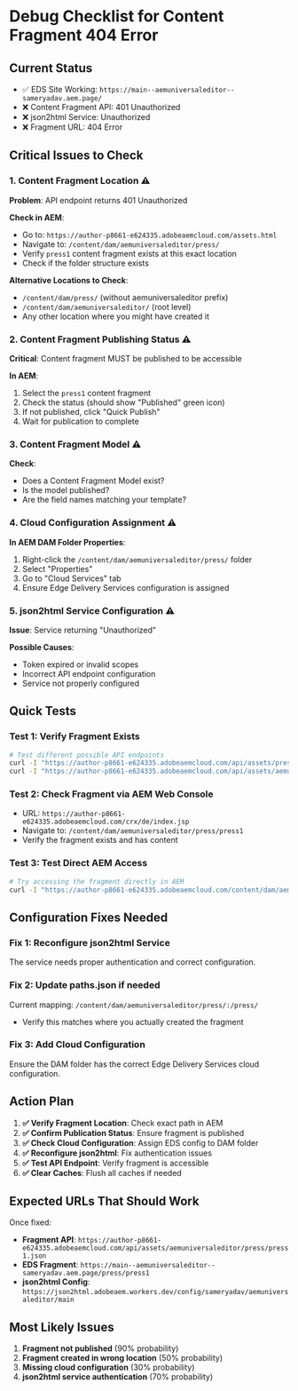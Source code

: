 # Debug Checklist for Content Fragment 404 Error

## Current Status
- ✅ EDS Site Working: `https://main--aemuniversaleditor--sameryadav.aem.page/`
- ❌ Content Fragment API: 401 Unauthorized
- ❌ json2html Service: Unauthorized
- ❌ Fragment URL: 404 Error

## Critical Issues to Check

### 1. Content Fragment Location ⚠️
**Problem**: API endpoint returns 401 Unauthorized

**Check in AEM**:
- Go to: `https://author-p8661-e624335.adobeaemcloud.com/assets.html`
- Navigate to: `/content/dam/aemuniversaleditor/press/`
- Verify `press1` content fragment exists at this exact location
- Check if the folder structure exists

**Alternative Locations to Check**:
- `/content/dam/press/` (without aemuniversaleditor prefix)
- `/content/dam/aemuniversaleditor/` (root level)
- Any other location where you might have created it

### 2. Content Fragment Publishing Status ⚠️
**Critical**: Content fragment MUST be published to be accessible

**In AEM**:
1. Select the `press1` content fragment
2. Check the status (should show "Published" green icon)
3. If not published, click "Quick Publish"
4. Wait for publication to complete

### 3. Content Fragment Model ⚠️
**Check**:
- Does a Content Fragment Model exist?
- Is the model published?
- Are the field names matching your template?

### 4. Cloud Configuration Assignment ⚠️
**In AEM DAM Folder Properties**:
1. Right-click the `/content/dam/aemuniversaleditor/press/` folder
2. Select "Properties"
3. Go to "Cloud Services" tab
4. Ensure Edge Delivery Services configuration is assigned

### 5. json2html Service Configuration ⚠️
**Issue**: Service returning "Unauthorized"

**Possible Causes**:
- Token expired or invalid scopes
- Incorrect API endpoint configuration
- Service not properly configured

## Quick Tests

### Test 1: Verify Fragment Exists
```bash
# Test different possible API endpoints
curl -I "https://author-p8661-e624335.adobeaemcloud.com/api/assets/press/press1.json"
curl -I "https://author-p8661-e624335.adobeaemcloud.com/api/assets/aemuniversaleditor/press/press1.json"
```

### Test 2: Check Fragment via AEM Web Console
- URL: `https://author-p8661-e624335.adobeaemcloud.com/crx/de/index.jsp`
- Navigate to: `/content/dam/aemuniversaleditor/press/press1`
- Verify the fragment exists and has content

### Test 3: Test Direct AEM Access
```bash
# Try accessing the fragment directly in AEM
curl -I "https://author-p8661-e624335.adobeaemcloud.com/content/dam/aemuniversaleditor/press/press1.html"
```

## Configuration Fixes Needed

### Fix 1: Reconfigure json2html Service
The service needs proper authentication and correct configuration.

### Fix 2: Update paths.json if needed
Current mapping: `/content/dam/aemuniversaleditor/press/:/press/`
- Verify this matches where you actually created the fragment

### Fix 3: Add Cloud Configuration
Ensure the DAM folder has the correct Edge Delivery Services cloud configuration.

## Action Plan

1. **✅ Verify Fragment Location**: Check exact path in AEM
2. **✅ Confirm Publication Status**: Ensure fragment is published
3. **✅ Check Cloud Configuration**: Assign EDS config to DAM folder
4. **✅ Reconfigure json2html**: Fix authentication issues
5. **✅ Test API Endpoint**: Verify fragment is accessible
6. **✅ Clear Caches**: Flush all caches if needed

## Expected URLs That Should Work

Once fixed:
- **Fragment API**: `https://author-p8661-e624335.adobeaemcloud.com/api/assets/aemuniversaleditor/press/press1.json`
- **EDS Fragment**: `https://main--aemuniversaleditor--sameryadav.aem.page/press/press1`
- **json2html Config**: `https://json2html.adobeaem.workers.dev/config/sameryadav/aemuniversaleditor/main`

## Most Likely Issues

1. **Fragment not published** (90% probability)
2. **Fragment created in wrong location** (50% probability)  
3. **Missing cloud configuration** (30% probability)
4. **json2html service authentication** (70% probability)
